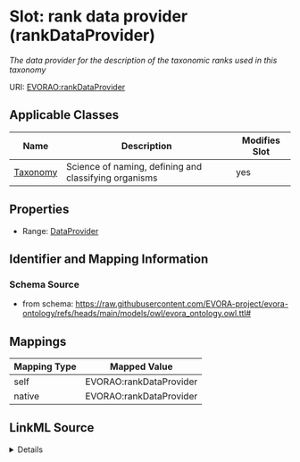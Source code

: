 

# Slot: rank data provider (rankDataProvider)


_The data provider for the description of the taxonomic ranks used in this taxonomy_





URI: [EVORAO:rankDataProvider](https://raw.githubusercontent.com/EVORA-project/evora-ontology/refs/heads/main/models/owl/evora_ontology.owl.ttl#rankDataProvider)



<!-- no inheritance hierarchy -->





## Applicable Classes

| Name | Description | Modifies Slot |
| --- | --- | --- |
| [Taxonomy](Taxonomy.md) | Science of naming, defining and classifying organisms |  yes  |







## Properties

* Range: [DataProvider](DataProvider.md)





## Identifier and Mapping Information







### Schema Source


* from schema: https://raw.githubusercontent.com/EVORA-project/evora-ontology/refs/heads/main/models/owl/evora_ontology.owl.ttl#




## Mappings

| Mapping Type | Mapped Value |
| ---  | ---  |
| self | EVORAO:rankDataProvider |
| native | EVORAO:rankDataProvider |




## LinkML Source

<details>
```yaml
name: rankDataProvider
description: The data provider for the description of the taxonomic ranks used in
  this taxonomy
title: rank data provider
from_schema: https://raw.githubusercontent.com/EVORA-project/evora-ontology/refs/heads/main/models/owl/evora_ontology.owl.ttl#
rank: 1000
alias: rankDataProvider
domain_of:
- Taxonomy
range: DataProvider
required: false
multivalued: false

```
</details>